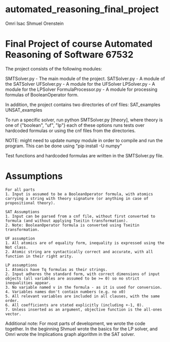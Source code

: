 # automated_reasoning_final_project

Omri Isac
Shmuel Orenstein


# Final Project of course Automated Reasoning of Software 67532

The project consists of the following modules:

SMTSolver.py - The main module of the project.
SATSolver.py - A module of the SATSolver
UFSolver.py - A module for the UFSolver
LPSolver.py - A module for the LPSolver
FormulaProcessor.py - A module for processing formulas of BooleanOperator form.

In addition, the project contains two directories of cnf files:
SAT_examples
UNSAT_examples

To run a specific solver, run python SMTSolver.py [theory], where theory is one of {"boolean", "uf", "lp"}
each of these options runs tests over hardcoded formulas or using the cnf files from the directories.

NOTE: might need to update numpy module in order to compile and run the program.
This can be done using "pip install -U numpy"

Test functions and hardcoded formulas are written in the SMTSolver.py file.

# Assumptions

	For all parts
	1. Input is assumed to be a BooleanOperator formula, with atomics carrying a string with theory signature (or anything in case of propositional theory).

	SAT Assumptions
	1. Input can be parsed from a cnf file, without first converted to formula (and without applying Tseitin transformation).
	2. Note: BooleanOperator formula is converted using Tseitin transformation.

	UF assumption
	1. All atomics are of equality form, inequality is expressed using the Not class.
	2. Atomic string are syntactically correct and accurate, with all function in their right arity.

	LP assumptions
	1. Atomics have Tq formulas as their strings.
	2. Input adheres the standard form, with correct dimensions of input objects (all variables are assumed to be >= 0) so no strict inequalities appear.
	3. No variable named v in the formula - as it is used for conversion.
	4. Variables names don't contain numbers (e.g. no x0)
	5. All relevant variables are included in all clauses, with the same order.
	6. All coefficients are stated explicitly (including +-1, 0).
	7. Unless inserted as an argument, objective function is the all-ones vector.


Additional note:
    For most parts of development, we wrote the code together.
    In the beginning Shmuel wrote the basics for the LP solver, and Omri wrote the Implications graph algorithm in 
    the SAT solver.  

